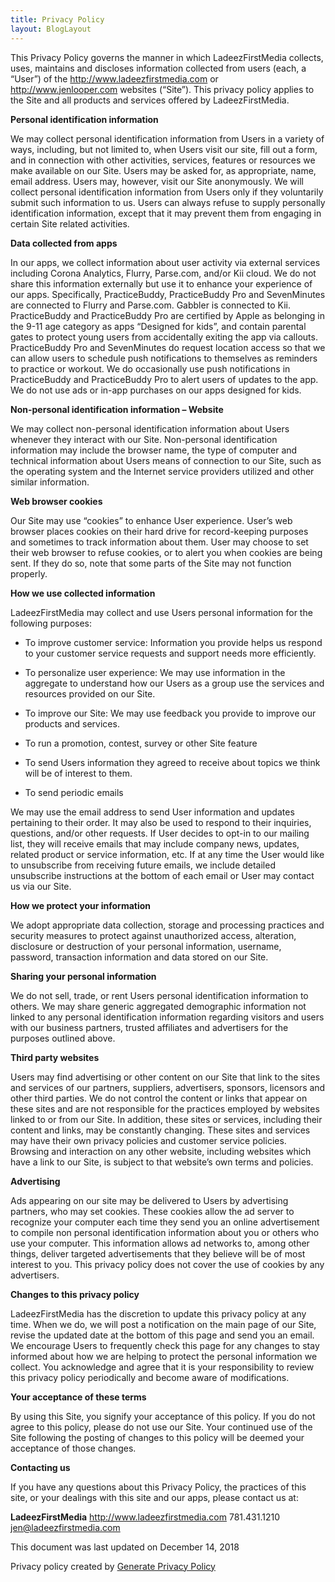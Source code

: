 ```yaml
---
title: Privacy Policy
layout: BlogLayout
---
```


This Privacy Policy governs the manner in which LadeezFirstMedia collects, uses, maintains and discloses information collected from users (each, a “User”) of the http://www.ladeezfirstmedia.com or http://www.jenlooper.com websites (“Site”). This privacy policy applies to the Site and all products and services offered by LadeezFirstMedia.

**Personal identification information**

We may collect personal identification information from Users in a variety of ways, including, but not limited to, when Users visit our site, fill out a form, and in connection with other activities, services, features or resources we make available on our Site. Users may be asked for, as appropriate, name, email address. Users may, however, visit our Site anonymously. We will collect personal identification information from Users only if they voluntarily submit such information to us. Users can always refuse to supply personally identification information, except that it may prevent them from engaging in certain Site related activities.

**Data collected from apps**

In our apps, we collect information about user activity via external services including Corona Analytics, Flurry, Parse.com, and/or Kii cloud. We do not share this information externally but use it to enhance your experience of our apps. Specifically, PracticeBuddy, PracticeBuddy Pro and SevenMinutes are connected to Flurry and Parse.com. Gabbler is connected to Kii. PracticeBuddy and PracticeBuddy Pro are certified by Apple as belonging in the 9-11 age category as apps “Designed for kids”, and contain parental gates to protect young users from accidentally exiting the app via callouts. PracticeBuddy Pro and SevenMinutes do request location access so that we can allow users to schedule push notifications to themselves as reminders to practice or workout. We do occasionally use push notifications in PracticeBuddy and PracticeBuddy Pro to alert users of updates to the app. We do not use ads or in-app purchases on our apps designed for kids.

**Non-personal identification information – Website**

We may collect non-personal identification information about Users whenever they interact with our Site. Non-personal identification information may include the browser name, the type of computer and technical information about Users means of connection to our Site, such as the operating system and the Internet service providers utilized and other similar information.

**Web browser cookies**

Our Site may use “cookies” to enhance User experience. User’s web browser places cookies on their hard drive for record-keeping purposes and sometimes to track information about them. User may choose to set their web browser to refuse cookies, or to alert you when cookies are being sent. If they do so, note that some parts of the Site may not function properly.

**How we use collected information**

LadeezFirstMedia may collect and use Users personal information for the following purposes:

- To improve customer service: Information you provide helps us respond to your customer service requests and support needs more efficiently.

- To personalize user experience: We may use information in the aggregate to understand how our Users as a group use the services and resources provided on our Site.

- To improve our Site: We may use feedback you provide to improve our products and services.

- To run a promotion, contest, survey or other Site feature

- To send Users information they agreed to receive about topics we think will be of interest to them.

- To send periodic emails

We may use the email address to send User information and updates pertaining to their order. It may also be used to respond to their inquiries, questions, and/or other requests. If User decides to opt-in to our mailing list, they will receive emails that may include company news, updates, related product or service information, etc. If at any time the User would like to unsubscribe from receiving future emails, we include detailed unsubscribe instructions at the bottom of each email or User may contact us via our Site.

**How we protect your information**

We adopt appropriate data collection, storage and processing practices and security measures to protect against unauthorized access, alteration, disclosure or destruction of your personal information, username, password, transaction information and data stored on our Site.

**Sharing your personal information**

We do not sell, trade, or rent Users personal identification information to others. We may share generic aggregated demographic information not linked to any personal identification information regarding visitors and users with our business partners, trusted affiliates and advertisers for the purposes outlined above.

**Third party websites**

Users may find advertising or other content on our Site that link to the sites and services of our partners, suppliers, advertisers, sponsors, licensors and other third parties. We do not control the content or links that appear on these sites and are not responsible for the practices employed by websites linked to or from our Site. In addition, these sites or services, including their content and links, may be constantly changing. These sites and services may have their own privacy policies and customer service policies. Browsing and interaction on any other website, including websites which have a link to our Site, is subject to that website’s own terms and policies.

**Advertising**

Ads appearing on our site may be delivered to Users by advertising partners, who may set cookies. These cookies allow the ad server to recognize your computer each time they send you an online advertisement to compile non personal identification information about you or others who use your computer. This information allows ad networks to, among other things, deliver targeted advertisements that they believe will be of most interest to you. This privacy policy does not cover the use of cookies by any advertisers.

**Changes to this privacy policy**

LadeezFirstMedia has the discretion to update this privacy policy at any time. When we do, we will post a notification on the main page of our Site, revise the updated date at the bottom of this page and send you an email. We encourage Users to frequently check this page for any changes to stay informed about how we are helping to protect the personal information we collect. You acknowledge and agree that it is your responsibility to review this privacy policy periodically and become aware of modifications.

**Your acceptance of these terms**

By using this Site, you signify your acceptance of this policy. If you do not agree to this policy, please do not use our Site. Your continued use of the Site following the posting of changes to this policy will be deemed your acceptance of those changes.

**Contacting us**

If you have any questions about this Privacy Policy, the practices of this site, or your dealings with this site and our apps, please contact us at:

**LadeezFirstMedia**
http://www.ladeezfirstmedia.com
781.431.1210
jen@ladeezfirstmedia.com

This document was last updated on December 14, 2018

Privacy policy created by [Generate Privacy Policy](http://www.generateprivacypolicy.com/)